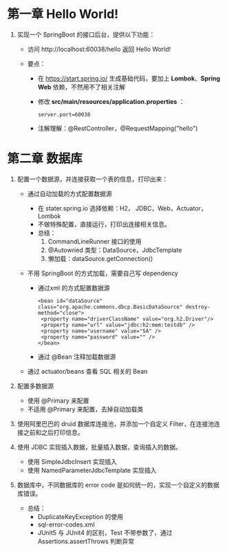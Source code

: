 # 第一章 Hello World!

1. 实现一个 SpringBoot 的接口后台，提供以下功能：

   - 访问 http://localhost:60038/hello 返回 Hello World!

   - 要点：

     - 在 https://start.spring.io/ 生成基础代码，要加上 **Lombok**、**Spring Web** 依赖，不然用不了相关注解

     - 修改 **src/main/resources/application.properties** ：

       ```
       server.port=60038
       ```

     - 注解理解：@RestController，@RequestMapping("hello")

# 第二章 数据库

1. 配置一个数据源，并连接获取一个表的信息，打印出来：

   - 通过自动加载的方式配置数据源

     - 在 stater.spring.io 选择依赖：H2， JDBC，Web，Actuator，Lombok
     - 不做特殊配置，直接运行，打印出连接相关信息。
     - 总结：
       1. CommandLineRunner 接口的使用
       2. @Autowried 类型：DataSource，JdbcTemplate
       3. 懒加载：dataSource.getConnection()

   - 不用 SpringBoot 的方式加载，需要自己写 dependency

     - 通过xml 的方式配置数据源

       ```
       <bean id="dataSource" class="org.apache.commons.dbcp.BasicDataSource" destroy-method="close">
       	<property name="driverClassName" value="org.h2.Driver"/>
       	<property name="url" value="jdbc:h2:mem:testdb" />
       	<property name="username" value="SA" />
       	<property name="password" value="" />
       </bean>
       ```

     - 通过 @Bean 注释加载数据源

   - 通过 actuator/beans 查看 SQL 相关的 Bean

2. 配置多数据源
   - 使用 @Primary 来配置
   - 不适用 @Primary 来配置，去掉自动加载类
3. 使用阿里巴巴的 druid 数据库连接池，并添加一个自定义 Filter，在连接池连接之前和之后打印信息。
4. 使用 JDBC 实现插入数据，批量插入数据，查询插入的数据。
   - 使用 SimpleJdbcInsert 实现插入
   - 使用 NamedParameterJdbcTemplate 实现插入

5. 数据库中，不同数据库的 error code 是如何统一的，实现一个自定义的数据库错误。
   - 总结：
     - DuplicateKeyException 的使用
     - sql-error-codes.xml
     - JUnit5 与 JUnit4 的区别，Test 不带参数了，通过 Assertions.assertThrows 判断异常

